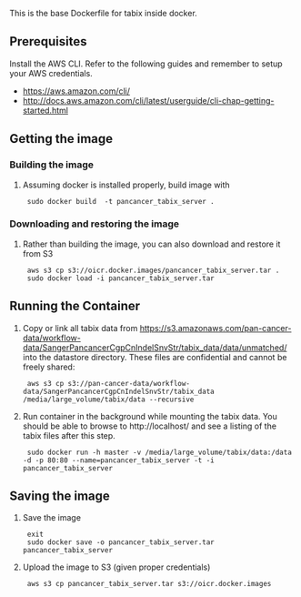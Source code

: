 This is the base Dockerfile for tabix inside docker. 

## Prerequisites

Install the AWS CLI. Refer to the following guides and remember to setup your AWS credentials. 
* https://aws.amazon.com/cli/ 
* http://docs.aws.amazon.com/cli/latest/userguide/cli-chap-getting-started.html 

## Getting the image

### Building the image

1. Assuming docker is installed properly, build image with 

        sudo docker build  -t pancancer_tabix_server .

### Downloading and restoring the image

1. Rather than building the image, you can also download and restore it from S3 

        aws s3 cp s3://oicr.docker.images/pancancer_tabix_server.tar .
        sudo docker load -i pancancer_tabix_server.tar

## Running the Container

1. Copy or link all tabix data from https://s3.amazonaws.com/pan-cancer-data/workflow-data/SangerPancancerCgpCnIndelSnvStr/tabix_data/data/unmatched/ into the datastore directory. These files are confidential and cannot be freely shared:

        aws s3 cp s3://pan-cancer-data/workflow-data/SangerPancancerCgpCnIndelSnvStr/tabix_data /media/large_volume/tabix/data --recursive

2. Run container in the background while mounting the tabix data. You should be able to browse to  http://localhost/ and see a listing of the tabix files after this step. 

        sudo docker run -h master -v /media/large_volume/tabix/data:/data  -d -p 80:80 --name=pancancer_tabix_server -t -i   pancancer_tabix_server 

## Saving the image

1. Save the image

        exit
        sudo docker save -o pancancer_tabix_server.tar pancancer_tabix_server

2. Upload the image to S3 (given proper credentials)

        aws s3 cp pancancer_tabix_server.tar s3://oicr.docker.images
